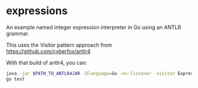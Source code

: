 # expressions
An example named integer expression interpreter in Go using an ANTLR grammar.

This uses the Visitor pattern approach from https://github.com/cyberfox/antlr4

With that build of antlr4, you can:

```bash
java -jar $PATH_TO_ANTLR4JAR -Dlanguage=Go -no-listener -visitor Expressions.g4 -o parser
go test
```

